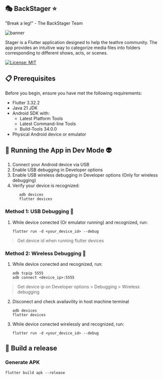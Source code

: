 ## 🎭 BackStager ⭐
"Break a leg!" - The BackStager Team

![banner](/assets/git_banner.png)

Stager is a Flutter application designed to help the teathre community.
The app provides an intuitive way to categorize media files into folders corresponding to different shows, acts, or scenes.

[![License: MIT](https://img.shields.io/badge/License-MIT-yellow.svg)](https://opensource.org/licenses/MIT)

## 📋 Prerequisites

Before you begin, ensure you have met the following requirements:
- Flutter 3.32.2
- Java 21 JDK
- Android SDK with:
  - Latest Platform Tools
  - Latest Command-line Tools
  - Build-Tools 34.0.0
- Physical Android device or emulator

## 🚀 Running the App in Dev Mode 👽
1. Connect your Android device via USB
2. Enable USB debugging in Developer options
3. Enable USB wireless debugging in Developer options (Only for wireless debugging)
4. Verify your device is recognized:
    ```terminal
       adb devices
       flutter devices
    ```

### Method 1: USB Debugging 🔌
1. While device conected (Or emulator running) and recognized, run:
   ```terminal
   flutter run -d <your_device_id> --debug
   ```
> Get device id when running flutter devices

### Method 2: Wireless Debugging :wireless:
1. While device conected and recognized, run:
   ```terminal
   adb tcpip 5555
   adb connect <device_ip>:5555
   ```

> Get device ip on Developer options > Debugging > Wireless debugging
2. Disconect and check availavility in host machine terminal
   ```terminal
   adb devices
   flutter devices
   ```

1. While device conected wirelessly and recognized, run:
   ```terminal
   flutter run -d <your_device_id> --debug
   ```

## :wrench: Build a release
### Generate APK
  ```terminal
  flutter build apk --release
  ```
